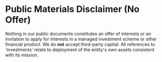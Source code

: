 # Public Materials Disclaimer (No Offer)

Nothing in our public documents constitutes an offer of interests or an invitation to apply for interests in a managed investment scheme or other financial product. We do **not** accept third-party capital. All references to 'investments' relate to deployment of the entity's own assets consistent with its mission.
